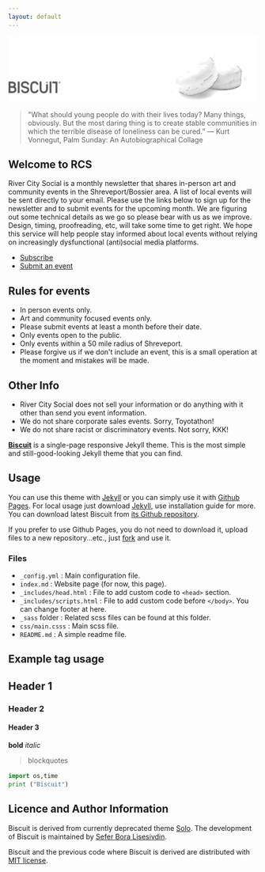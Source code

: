 ```yaml
---
layout: default
---
```


![Banner](assets/biscuit.png)


> "What should young people do with their lives today? Many things, obviously. But the most daring thing is to create stable communities in which the terrible disease of loneliness can be cured.”
― Kurt Vonnegut, Palm Sunday: An Autobiographical Collage

## Welcome to RCS
River City Social is a monthly newsletter that shares in-person art and community events in the Shreveport/Bossier area. A list of local events will be sent directly to your email. Please use the links below to sign up for the newsletter and to submit events for the upcoming month. We are figuring out some technical details as we go so please bear with us as we improve. Design, timing, proofreading, etc, will take some time to get right. We hope this service will help people stay informed about local events without relying on increasingly dysfunctional (anti)social media platforms.
* [Subscribe](https://docs.google.com/forms/d/e/1FAIpQLSdGZgbxeuYw27NcABCqzqcBLtPyIIT5IrgcfGWGr5vTNfWkBw/viewform?usp=header)
* [Submit an event](https://docs.google.com/forms/d/e/1FAIpQLScT-VtioCOHWZJzlEp0VL7AO-qoFuxeCmqYxtz_Y30uAEJ5Jg/viewform?usp=header)

## Rules for events
- In person events only.
- Art and community focused events only.
- Please submit events at least a month before their date.
- Only events open to the public.
- Only events within a 50 mile radius of Shreveport.
- Please forgive us if we don't include an event, this is a small operation at the moment and mistakes will be made.

## Other Info
- River City Social does not sell your information or do anything with it other than send you event information.
- We do not share corporate sales events. Sorry, Toyotathon!
- We do not share racist or discriminatory events. Not sorry, KKK!


**[Biscuit](http://sblisesivdin.github.io/biscuit)** is a single-page responsive Jekyll theme. This is the most simple and still-good-looking Jekyll theme that you can find. 

## Usage

You can use this theme with [Jekyll](http://jekyllrb.com/) or you can simply use it with [Github Pages](https://pages.github.com).
For local usage just download [Jekyll](http://jekyllrb.com/), use installation guide for more. You can download latest Biscuit from [its Github repository](https://github.com/sblisesivdin/biscuit).

If you prefer to use Github Pages, you do not need to download it, upload files to a new repository...etc., just [fork](https://docs.github.com/en/get-starter/quickstart/fork-a-repo) and use it.

### Files

* `_config.yml`            : Main configuration file.
* `index.md`               : Website page (for now, this page).
* `_includes/head.html`    : File to add custom code to `<head>` section.
* `_includes/scripts.html` : File to add custom code before `</body>`. You can change footer at here.
* `_sass` folder           : Related scss files can be found at this folder.
* `css/main.csss`          : Main scss file.
* `README.md`              : A simple readme file.

## Example tag usage

## Header 1
### Header 2
#### Header 3
**bold**
*italic*

> blockquotes

~~~python
import os,time
print ("Biscuit")
~~~

## Licence and Author Information

Biscuit is derived from currently deprecated theme [Solo](http://github.com/chibicode/solo). The development of Biscuit is maintained by [Sefer Bora Lisesivdin](https://lrgresearch.org/bora).

Biscuit and the previous code where Biscuit is derived are distributed with [MIT license](https://github.com/sblisesivdin/biscuit/blob/gh-pages/LICENSE).
